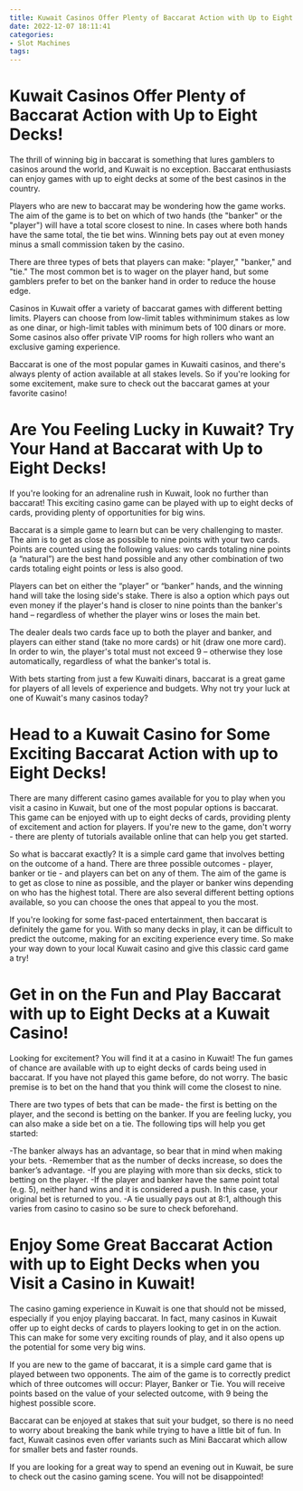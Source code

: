 ```yaml
---
title: Kuwait Casinos Offer Plenty of Baccarat Action with Up to Eight Decks!
date: 2022-12-07 18:11:41
categories:
- Slot Machines
tags:
---
```



#  Kuwait Casinos Offer Plenty of Baccarat Action with Up to Eight Decks!

The thrill of winning big in baccarat is something that lures gamblers to casinos around the world, and Kuwait is no exception. Baccarat enthusiasts can enjoy games with up to eight decks at some of the best casinos in the country.

Players who are new to baccarat may be wondering how the game works. The aim of the game is to bet on which of two hands (the "banker" or the "player") will have a total score closest to nine. In cases where both hands have the same total, the tie bet wins. Winning bets pay out at even money minus a small commission taken by the casino.

There are three types of bets that players can make: "player," "banker," and "tie." The most common bet is to wager on the player hand, but some gamblers prefer to bet on the banker hand in order to reduce the house edge.

Casinos in Kuwait offer a variety of baccarat games with different betting limits. Players can choose from low-limit tables withminimum stakes as low as one dinar, or high-limit tables with minimum bets of 100 dinars or more. Some casinos also offer private VIP rooms for high rollers who want an exclusive gaming experience.

Baccarat is one of the most popular games in Kuwaiti casinos, and there's always plenty of action available at all stakes levels. So if you're looking for some excitement, make sure to check out the baccarat games at your favorite casino!

#  Are You Feeling Lucky in Kuwait? Try Your Hand at Baccarat with Up to Eight Decks!

If you're looking for an adrenaline rush in Kuwait, look no further than baccarat! This exciting casino game can be played with up to eight decks of cards, providing plenty of opportunities for big wins.

Baccarat is a simple game to learn but can be very challenging to master. The aim is to get as close as possible to nine points with your two cards. Points are counted using the following values:
wo cards totaling nine points (a “natural”) are the best hand possible and any other combination of two cards totaling eight points or less is also good.

Players can bet on either the “player” or “banker” hands, and the winning hand will take the losing side's stake. There is also a option which pays out even money if the player's hand is closer to nine points than the banker's hand – regardless of whether the player wins or loses the main bet.

The dealer deals two cards face up to both the player and banker, and players can either stand (take no more cards) or hit (draw one more card). In order to win, the player's total must not exceed 9 – otherwise they lose automatically, regardless of what the banker's total is.

With bets starting from just a few Kuwaiti dinars, baccarat is a great game for players of all levels of experience and budgets. Why not try your luck at one of Kuwait's many casinos today?

#  Head to a Kuwait Casino for Some Exciting Baccarat Action with up to Eight Decks!

There are many different casino games available for you to play when you visit a casino in Kuwait, but one of the most popular options is baccarat. This game can be enjoyed with up to eight decks of cards, providing plenty of excitement and action for players. If you're new to the game, don't worry - there are plenty of tutorials available online that can help you get started.

So what is baccarat exactly? It is a simple card game that involves betting on the outcome of a hand. There are three possible outcomes - player, banker or tie - and players can bet on any of them. The aim of the game is to get as close to nine as possible, and the player or banker wins depending on who has the highest total. There are also several different betting options available, so you can choose the ones that appeal to you the most.

If you're looking for some fast-paced entertainment, then baccarat is definitely the game for you. With so many decks in play, it can be difficult to predict the outcome, making for an exciting experience every time. So make your way down to your local Kuwait casino and give this classic card game a try!

#  Get in on the Fun and Play Baccarat with up to Eight Decks at a Kuwait Casino!

Looking for excitement? You will find it at a casino in Kuwait! The fun games of chance are available with up to eight decks of cards being used in baccarat. If you have not played this game before, do not worry. The basic premise is to bet on the hand that you think will come the closest to nine.

There are two types of bets that can be made- the first is betting on the player, and the second is betting on the banker. If you are feeling lucky, you can also make a side bet on a tie. The following tips will help you get started:

-The banker always has an advantage, so bear that in mind when making your bets.
-Remember that as the number of decks increase, so does the banker’s advantage.
-If you are playing with more than six decks, stick to betting on the player.
-If the player and banker have the same point total (e.g. 5), neither hand wins and it is considered a push. In this case, your original bet is returned to you.
-A tie usually pays out at 8:1, although this varies from casino to casino so be sure to check beforehand.

#  Enjoy Some Great Baccarat Action with up to Eight Decks when you Visit a Casino in Kuwait!

The casino gaming experience in Kuwait is one that should not be missed, especially if you enjoy playing baccarat. In fact, many casinos in Kuwait offer up to eight decks of cards to players looking to get in on the action. This can make for some very exciting rounds of play, and it also opens up the potential for some very big wins.

If you are new to the game of baccarat, it is a simple card game that is played between two opponents. The aim of the game is to correctly predict which of three outcomes will occur: Player, Banker or Tie. You will receive points based on the value of your selected outcome, with 9 being the highest possible score.

Baccarat can be enjoyed at stakes that suit your budget, so there is no need to worry about breaking the bank while trying to have a little bit of fun. In fact, Kuwait casinos even offer variants such as Mini Baccarat which allow for smaller bets and faster rounds.

If you are looking for a great way to spend an evening out in Kuwait, be sure to check out the casino gaming scene. You will not be disappointed!